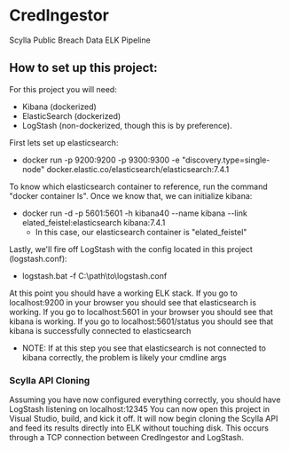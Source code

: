 ﻿# CredIngestor

Scylla Public Breach Data ELK Pipeline

## How to set up this project:

For this project you will need:
  - Kibana (dockerized)
  - ElasticSearch (dockerized)
  - LogStash (non-dockerized, though this is by preference).

First lets set up elasticsearch:
  - docker run -p 9200:9200 -p 9300:9300 -e "discovery.type=single-node" docker.elastic.co/elasticsearch/elasticsearch:7.4.1

To know which elasticsearch container to reference, run the command "docker container ls".
Once we know that, we can initialize kibana:
  - docker run -d -p 5601:5601 -h kibana40 --name kibana --link elated_feistel:elasticsearch kibana:7.4.1
     - In this case, our elasticsearch container is "elated_feistel"

Lastly, we'll fire off LogStash with the config located in this project (logstash.conf):
  - logstash.bat -f C:\path\to\logstash.conf


At this point you should have a working ELK stack. 
If you go to localhost:9200 in your browser you should see that elasticsearch is working.
If you go to localhost:5601 in your browser you should see that kibana is working.
If you go to localhost:5601/status you should see that kibana is successfully connected to elasticsearch
  - NOTE: If at this step you see that elasticsearch is not connected to kibana correctly, the problem is likely your cmdline args

### Scylla API Cloning
Assuming you have now configured everything correctly, you should have LogStash listening on localhost:12345
You can now open this project in Visual Studio, build, and kick it off. It will now begin cloning the Scylla API and feed its results directly into ELK without touching disk. This occurs through a TCP connection between CredIngestor and LogStash.
    